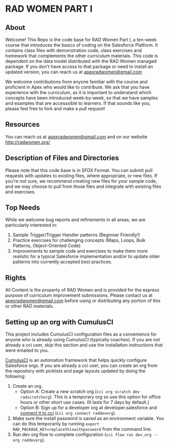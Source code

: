 # RAD WOMEN PART I

## About
Welcome! This Repo is the code base for RAD Women Part I, a ten-week course that introduces the basics of coding on the Salesforce Platform.  It contains class files with demonstration code, class exercises and homework that complements the other curriculum materials.  This code is dependent on the data model distributed with the RAD Women managed package.  If you don't have access to that package or need to install an updated version, you can reach us at apexradwomen@gmail.com

We welcome contributions from anyone familiar with the course and proficient in Apex who would like to contribute.  We ask that you have experience with the curriculum, as it is important to understand which concepts have been introduced week-by-week, so that we have samples and examples that are accesssible to learners.  If that sounds like you, please feel free to fork and make a pull request!

## Resources
You can reach us at apexradwomen@gmail.com and on our website http://radwomen.org/

## Description of Files and Directories
Please note that this code base is in SFDX Format.  You can submit pull requests with updates to existing files, where appropriate, or new files.  If you're not sure, we recommend creating new files for your sample code, and we may choose to pull from those files and integrate with existing files and exercises.  

## Top Needs
While we welcome bug reports and refinements in all areas, we are particularly interested in:
1. Sample Trigger/Trigger Handler patterns (Beginner Friendly!)
2. Practice exercises for challenging concepts (Maps, Loops, Bulk Patterns, Object-Oriented Code)
3. Improvements to sample code and exercises to make them more realistic for a typical Salesforce implementation and/or to update older patterns into currently accepted best practices.

## Rights
All Content is the property of RAD Women and is provided for the express purpose of curriculum improvement submissions.  Please contact us at apexradwomen@gmail.com before using or distributing any portion of this or other RAD materials.

## Setting up an org with CumulusCI
This project includes CumulusCI configuration files as a convenience for anyone who is already using CumulusCI (typically coaches). If you are not already a cci user, skip this section and use the installation instructions that were emailed to you.

[CumulusCI](https://cumulusci.readthedocs.io/) is an automation framework that helps quickly configure Salesforce orgs. If you are already a cci user, you can create an org from the repository with picklists and page layouts updated by doing the following:

1. Create an org.
    - Option A: Create a new scratch org (`cci org scratch dev radscratchorg`). This is a temporary org so use this option for office hours or other short use cases. (It lasts for 7 days by default.)
    - Option B: Sign up for a developer org at developer.salesforce and [connect it to cci](https://cumulusci.readthedocs.io/en/stable/connected_orgs.html) (`cci org connect raddevorg`).
2. Make sure the install password is saved as an environment variable. You can do this temporarily by running `export RAD_PACKAGE_KEY=replacethiswithpassword` from the command line.
3. Run dev org flow to complete configuration (`cci flow run dev_org --org raddevorg`).

